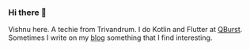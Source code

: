 ### Hi there 👋

Vishnu here. A techie from Trivandrum. I do Kotlin and Flutter at [QBurst](https://qburst.com/). Sometimes I write on my [blog](https://iamvishnu.com/) something that I find interesting.

<!--
**vishnuharidas/vishnuharidas** is a ✨ _special_ ✨ repository because its `README.md` (this file) appears on your GitHub profile.

Here are some ideas to get you started:

- 🔭 I’m currently working on ...
- 🌱 I’m currently learning ...
- 👯 I’m looking to collaborate on ...
- 🤔 I’m looking for help with ...
- 💬 Ask me about ...
- 📫 How to reach me: ...
- 😄 Pronouns: ...
- ⚡ Fun fact: ...
-->
